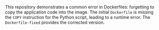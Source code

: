 This repository demonstrates a common error in Dockerfiles: forgetting to copy the application code into the image.  The initial `Dockerfile` is missing the `COPY` instruction for the Python script, leading to a runtime error. The `Dockerfile-fixed` provides the corrected version.